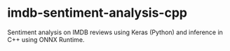 # imdb-sentiment-analysis-cpp
Sentiment analysis on IMDB reviews using Keras (Python) and inference in C++ using ONNX Runtime.
